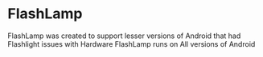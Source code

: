 # FlashLamp 
FlashLamp was created to support lesser versions of Android that had Flashlight issues with Hardware
FlashLamp runs on All versions of Android
